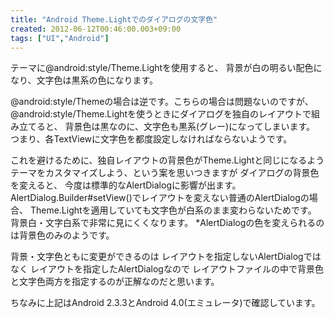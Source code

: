 ```yaml
---
title: "Android Theme.Lightでのダイアログの文字色"
created: 2012-06-12T00:46:00.003+09:00
tags: ["UI","Android"]
---
```

テーマに@android:style/Theme.Lightを使用すると、
背景が白の明るい配色になり、文字色は黒系の色になります。
<!--more-->
@android:style/Themeの場合は逆です。こちらの場合は問題ないのですが、 @android:style/Theme.Lightを使うときにダイアログを独自のレイアウトで組み立てると、 背景色は黒なのに、文字色も黒系(グレー)になってしまいます。
つまり、各TextViewに文字色を都度設定しなければならないようです。

これを避けるために、独自レイアウトの背景色がTheme.Lightと同じになるよう
テーマをカスタマイズしよう、という案を思いつきますが ダイアログの背景色を変えると、
今度は標準的なAlertDialogに影響が出ます。
AlertDialog.Builder#setView()でレイアウトを変えない普通のAlertDialogの場合、 Theme.Lightを適用していても文字色が白系のまま変わらないためです。
背景白・文字白系で非常に見にくくなります。
\*AlertDialogの色を変えられるのは背景色のみのようです。

背景・文字色ともに変更ができるのは
レイアウトを指定しないAlertDialogではなく
レイアウトを指定したAlertDialogなので
レイアウトファイルの中で背景色と文字色両方を指定するのが正解なのだと思います。

ちなみに上記はAndroid 2.3.3とAndroid 4.0(エミュレータ)で確認しています。
